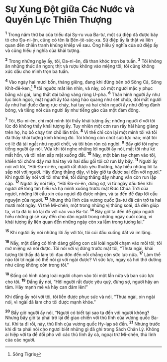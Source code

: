 # Sự Xung Đột giữa Các Nước và Quyền Lực Thiên Thượng
<sup><b>1</b></sup> Trong năm thứ ba của triều đại Sy-ru vua Ba-tư, một sứ điệp đã được bày tỏ cho Đa-ni-ên, cũng có tên là Bên-tê-sác-xa. Sứ điệp ấy là thật và liên quan đến chiến tranh khủng khiếp về sau. Ông hiểu ý nghĩa của sứ điệp ấy và cũng hiểu ý nghĩa của khải tượng.

<sup><b>2</b></sup> Trong những ngày ấy, tôi, Đa-ni-ên, đã than khóc trọn ba tuần. <sup><b>3</b></sup> Tôi không ăn những thức ăn ngon; thịt và rượu không vào miệng tôi; tôi cũng không xức dầu cho mình trọn ba tuần.

<sup><b>4</b></sup> Vào ngày hai mươi bốn, tháng giêng, đang khi đứng bên bờ Sông Cả, Sông Khít-đê-ken,[^1-30c4535e-15ec-4043-bfd0-45b3bb81ce73] <sup><b>5</b></sup> tôi ngước mắt lên nhìn, và này, có một người mặc y phục bằng vải gai, lưng thắt đai bằng vàng ròng U-pha. <sup><b>6</b></sup> Thân hình người ấy như lục bích ngọc, mặt người ấy tỏa rạng hào quang như sét chớp, đôi mắt người ấy như hai đuốc đang rực cháy, hai tay và hai chân người ấy như đồng đánh bóng, và tiếng nói của người ấy như tiếng gào của một đám đông.

<sup><b>7</b></sup> Tôi, Đa-ni-ên, chỉ một mình tôi thấy khải tượng ấy; những người ở với tôi lúc đó không thấy khải tượng ấy. Tuy nhiên một cơn run rẩy hãi hùng giáng trên họ, họ bỏ chạy tìm chỗ lẩn trốn. <sup><b>8</b></sup> Vì thế chỉ còn lại một mình tôi và tôi đã thấy khải tượng kinh khủng đó. Tôi không còn chút sức lực nào; mặt tôi có lẽ đã tái ngắt như người chết, và tôi bủn rủn cả người. <sup><b>9</b></sup> Bấy giờ tôi nghe tiếng người ấy nói. Vừa khi tôi nghe những lời người ấy nói, mặt tôi như kẻ mất hồn, và tôi nằm sấp mặt xuống đất. <sup><b>10</b></sup> Này, một bàn tay chạm vào tôi, khiến tôi chổm dậy mà hai tay và hai đầu gối tôi cứ run lẩy bẩy. <sup><b>11</b></sup> Người ấy nói với tôi, “Hỡi Đa-ni-ên, người rất được yêu thương, hãy hiểu những lời ta sắp nói với ngươi. Hãy đứng thẳng dậy, vì bây giờ ta được sai đến với ngươi.” Khi người ấy nói với tôi như thế, tôi đứng thẳng dậy nhưng vẫn còn run lập cập. <sup><b>12</b></sup> Người ấy nói tiếp, “Hỡi Đa-ni-ên, đừng sợ, vì từ ngày đầu tiên khi ngươi để lòng tìm hiểu và hạ mình xuống trước mặt Đức Chúa Trời của ngươi, những lời cầu xin của ngươi đã được nhậm, và ta đến để đáp lời cầu nguyện của ngươi. <sup><b>13</b></sup> Nhưng thủ lĩnh của vương quốc Ba-tư đã cản trở ta hai mươi mốt ngày. Vì thế Mi-chên, một trong những vị thống soái, đã đến giúp ta, vì ta đã bị bỏ lại đó với các vua Ba-tư. <sup><b>14</b></sup> Bây giờ ta đến để giúp ngươi hiểu những gì sẽ xảy đến cho dân ngươi trong những ngày cuối cùng, vì khải tượng ấy liên quan đến những ngày còn xa lắm trong tương lai.”

<sup><b>15</b></sup> Khi người ấy nói những lời ấy với tôi, tôi cúi đầu xuống đất và im lặng.

<sup><b>16</b></sup> Nầy, một đấng có hình dáng giống con cái loài người chạm vào môi tôi; tôi mở miệng và nói được. Tôi nói với vị đứng trước mặt tôi, “Thưa ngài, khải tượng tôi thấy đã làm tôi đau đớn đến nỗi chẳng còn sức lực nữa. <sup><b>17</b></sup> Làm thể nào tôi tớ ngài có thể nói gì với ngài được? Vì sức lực, ngay cả hơi thở dường như cũng không còn trong tôi.”

<sup><b>18</b></sup> Đấng có hình dáng loài người chạm vào tôi một lần nữa và ban sức lực cho tôi. <sup><b>19</b></sup> Đấng ấy nói, “Hỡi người rất được yêu quý, đừng sợ, ngươi hãy an tâm. Hãy mạnh mẽ và hãy can đảm lên!”

Khi đấng ấy nói với tôi, tôi liền được phục sức và nói, “Thưa ngài, xin ngài nói, vì ngài đã làm cho tôi được mạnh khỏe.”

<sup><b>20</b></sup> Bấy giờ người ấy nói, “Ngươi có biết tại sao ta đến với ngươi không? Nhưng bây giờ ta phải trở lại để giao chiến với thủ lĩnh của vương quốc Ba-tư. Khi ta đi rồi, này, thủ lĩnh của vương quốc Hy-lạp sẽ đến. <sup><b>21</b></sup> Nhưng trước khi đi ta phải nói cho ngươi biết những gì đã ghi trong Sách Chân Lý. Không ai hiệp với ta để đối phó với các thủ lĩnh ấy cả, ngoại trừ Mi-chên, thủ lĩnh của các ngươi.

[^1-30c4535e-15ec-4043-bfd0-45b3bb81ce73]: Sông Tigris